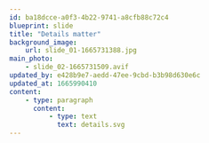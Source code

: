 ```yaml
---
id: ba18dcce-a0f3-4b22-9741-a8cfb88c72c4
blueprint: slide
title: "Details matter"
background_image:
    url: slide_01-1665731388.jpg
main_photo:
    - slide_02-1665731509.avif
updated_by: e428b9e7-aedd-47ee-9cbd-b3b98d630e6c
updated_at: 1665990410
content:
    - type: paragraph
      content:
          - type: text
            text: details.svg
---
```

